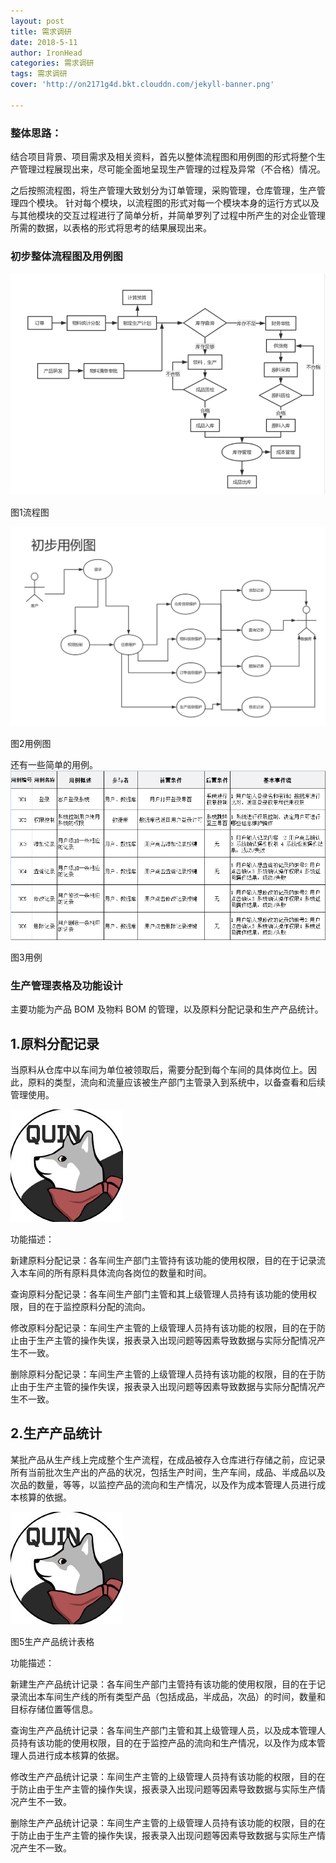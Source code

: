 ```yaml
---
layout: post
title: 需求调研
date: 2018-5-11
author: IronHead
categories: 需求调研
tags: 需求调研
cover: 'http://on2171g4d.bkt.clouddn.com/jekyll-banner.png'

---
```



### 整体思路：
  结合项目背景、项目需求及相关资料，首先以整体流程图和用例图的形式将整个生产管理过程展现出来，尽可能全面地呈现生产管理的过程及异常（不合格）情况。
<p>
  之后按照流程图，将生产管理大致划分为订单管理，采购管理，仓库管理，生产管理四个模块。 针对每个模块，以流程图的形式对每一个模块本身的运行方式以及与其他模块的交互过程进行了简单分析，并简单罗列了过程中所产生的对企业管理所需的数据，以表格的形式将思考的结果展现出来。
</p>

### 初步整体流程图及用例图

![](https://github.com/ghostedge/ghostedge.github.io/raw/master/assets/img/%E5%9B%BE1%E6%B5%81%E7%A8%8B%E5%9B%BE.png)


图1流程图

![](https://raw.githubusercontent.com/ghostedge/ghostedge.github.io/master/assets/img/%E5%9B%BE2%E7%94%A8%E4%BE%8B%E5%9B%BE.png)

图2用例图

还有一些简单的用例。
![](https://raw.githubusercontent.com/ghostedge/ghostedge.github.io/master/assets/img/%E5%9B%BE3%E7%94%A8%E4%BE%8B.png)

图3用例

### 生产管理表格及功能设计

主要功能为产品 BOM 及物料 BOM 的管理，以及原料分配记录和生产产品统计。

## 1.原料分配记录

当原料从仓库中以车间为单位被领取后，需要分配到每个车间的具体岗位上。因此，原料的类型，流向和流量应该被生产部门主管录入到系统中，以备查看和后续管理使用。

![](assets/img/quin.jpg)
<p>
功能描述：
<p>
新建原料分配记录：各车间生产部门主管持有该功能的使用权限，目的在于记录流入本车间的所有原料具体流向各岗位的数量和时间。
<p>
查询原料分配记录：各车间生产部门主管和其上级管理人员持有该功能的使用权限，目的在于监控原料分配的流向。
<p>
修改原料分配记录：车间生产主管的上级管理人员持有该功能的权限，目的在于防止由于生产主管的操作失误，报表录入出现问题等因素导致数据与实际分配情况产生不一致。
<p>
删除原料分配记录：车间生产主管的上级管理人员持有该功能的权限，目的在于防止由于生产主管的操作失误，报表录入出现问题等因素导致数据与实际分配情况产生不一致。

## 2.生产产品统计

某批产品从生产线上完成整个生产流程，在成品被存入仓库进行存储之前，应记录所有当前批次生产出的产品的状况，包括生产时间，生产车间，成品、半成品以及次品的数量，等等，以监控产品的流向和生产情况，以及作为成本管理人员进行成本核算的依据。

![](assets/img/quin.jpg)

图5生产产品统计表格
<p>
功能描述：
<p>
新建生产产品统计记录：各车间生产部门主管持有该功能的使用权限，目的在于记录流出本车间生产线的所有类型产品（包括成品，半成品，次品）的时间，数量和目标存储位置等信息。
<p>
查询生产产品统计记录：各车间生产部门主管和其上级管理人员，以及成本管理人员持有该功能的使用权限，目的在于监控产品的流向和生产情况，以及作为成本管理人员进行成本核算的依据。
<p>
修改生产产品统计记录：车间生产主管的上级管理人员持有该功能的权限，目的在于防止由于生产主管的操作失误，报表录入出现问题等因素导致数据与实际生产情况产生不一致。
<p>
删除生产产品统计记录：车间生产主管的上级管理人员持有该功能的权限，目的在于防止由于生产主管的操作失误，报表录入出现问题等因素导致数据与实际生产情况产生不一致。
